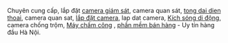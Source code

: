 Chuyên cung cấp, lắp đặt <a title="camera giám sát" href="http://danhviet.com.vn/san-pham/camera-quan-sat/502.html">camera giám sát</a>, camera quan sát, <a title="tong dai dien thoai" href="http://danhviet.com.vn/san-pham/tong-dai-dien-thoai/366.html">tong dai dien thoai</a>, camera quan sat, <a title="lắp đặt camera" href="http://danhviet.com.vn">lắp đặt camera</a>, lap dat camera, <a title="Kích sóng di động" href="http://danhviet.com.vn/thiet-bi-kich-song-dien-thoai.htm">Kích sóng di động</a>, camera chống trộm, <a title="Máy chấm công" href="http://danhviet.com.vn/san-pham/may-cham-cong---access-control/601.html">Máy chấm công</a> , <a href="http://vinamax.net.vn/danh-sach-phan-mem-ban-hang-44.aspx">phần mềm bán hàng</a> - Uy tín hàng đầu Hà Nội.
